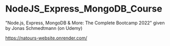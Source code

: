 # NodeJS_Express_MongoDB_Course
"Node.js, Express, MongoDB &amp; More: The Complete Bootcamp 2022" given by Jonas Schmedtmann (on Udemy)

https://natours-website.onrender.com/
